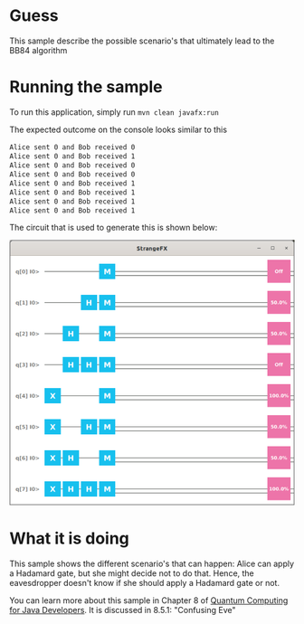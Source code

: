 # Guess

This sample describe the possible scenario's that ultimately lead to the BB84 algorithm

# Running the sample

To run this application, simply run
`mvn clean javafx:run`

The expected outcome on the console looks similar to this

```
Alice sent 0 and Bob received 0
Alice sent 0 and Bob received 1
Alice sent 0 and Bob received 0
Alice sent 0 and Bob received 0
Alice sent 0 and Bob received 1
Alice sent 0 and Bob received 1
Alice sent 0 and Bob received 1
Alice sent 0 and Bob received 1

```

The circuit that is used to generate this is shown below:

![guess](../../resources/ch8-guess.png)

# What it is doing

This sample shows the different scenario's that can happen: Alice can apply a Hadamard gate, but
she might decide not to do that. Hence, the eavesdropper doesn't know if she should apply a 
Hadamard gate or not.

You can learn more about this sample in Chapter 8 of [Quantum Computing for Java Developers](https://www.manning.com/books/quantum-computing-for-java-developers?a_aid=quantumjava&a_bid=e5166ab9). It is discussed in 8.5.1: "Confusing Eve"
